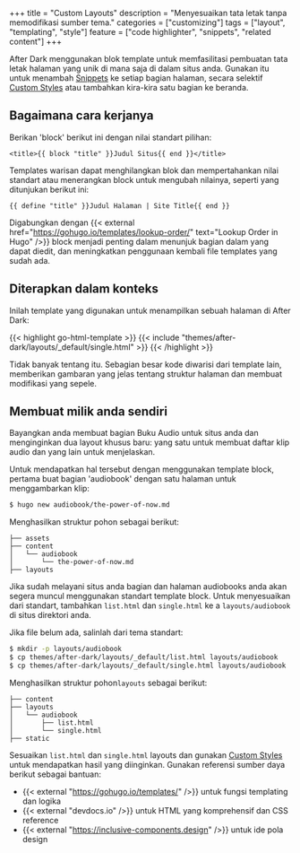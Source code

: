 +++
title = "Custom Layouts"
description = "Menyesuaikan tata letak tanpa memodifikasi sumber tema."
categories = ["customizing"]
tags = ["layout", "templating", "style"]
feature = ["code highlighter", "snippets", "related content"]
+++

After Dark menggunakan blok template untuk memfasilitasi pembuatan tata letak halaman yang unik di mana saja di dalam situs anda. Gunakan itu untuk menambah [Snippets](../snippets) ke setiap bagian halaman, secara selektif [Custom Styles](../custom-styles) atau tambahkan kira-kira satu bagian ke beranda.

## Bagaimana cara kerjanya

Berikan 'block' berikut ini dengan nilai standart pilihan:

```go-html-template
<title>{{ block "title" }}Judul Situs{{ end }}</title>
```

Templates warisan dapat menghilangkan blok dan mempertahankan nilai standart atau menerangkan block untuk mengubah nilainya, seperti yang ditunjukan berikut ini:

```go-html-template
{{ define "title" }}Judul Halaman | Site Title{{ end }}
```

Digabungkan dengan {{< external href="https://gohugo.io/templates/lookup-order/" text="Lookup Order in Hugo" />}} block menjadi penting dalam menunjuk bagian dalam yang dapat diedit, dan meningkatkan penggunaan kembali file templates yang sudah ada.

## Diterapkan dalam konteks

Inilah template yang digunakan untuk menampilkan sebuah halaman di After Dark:

{{< highlight go-html-template >}}
{{< include "themes/after-dark/layouts/_default/single.html" >}}
{{< /highlight >}}

Tidak banyak tentang itu. Sebagian besar kode diwarisi dari template lain, memberikan gambaran yang jelas tentang struktur halaman dan membuat modifikasi yang sepele.

## Membuat milik anda sendiri

Bayangkan anda membuat bagian Buku Audio untuk situs anda dan menginginkan dua layout khusus baru: yang satu untuk membuat daftar klip audio dan yang lain untuk menjelaskan.

Untuk mendapatkan hal tersebut dengan menggunakan template block, pertama buat bagian 'audiobook' dengan satu halaman untuk menggambarkan klip:

```sh
$ hugo new audiobook/the-power-of-now.md
```

Menghasilkan struktur pohon sebagai berikut:

```
├── assets
├── content
│   └── audiobook
│       └── the-power-of-now.md
├── layouts
```

Jika sudah melayani situs anda bagian dan halaman audiobooks anda akan segera muncul menggunakan standart template block. Untuk menyesuaikan dari standart, tambahkan `list.html` dan `single.html` ke a `layouts/audiobook` di situs direktori anda.

Jika file belum ada, salinlah dari tema standart:

```sh
$ mkdir -p layouts/audiobook
$ cp themes/after-dark/layouts/_default/list.html layouts/audiobook
$ cp themes/after-dark/layouts/_default/single.html layouts/audiobook
```

Menghasilkan struktur pohon`layouts` sebagai berikut:

```
├── content
├── layouts
│   └── audiobook
│       ├── list.html
│       └── single.html
├── static
```

Sesuaikan `list.html` dan `single.html` layouts dan gunakan [Custom Styles](../custom-styles) untuk mendapatkan hasil yang diinginkan. Gunakan referensi sumber daya berikut sebagai bantuan:

- {{< external "https://gohugo.io/templates/" />}} untuk fungsi templating dan logika
- {{< external "devdocs.io" />}} untuk HTML yang komprehensif dan CSS reference
- {{< external "https://inclusive-components.design" />}} untuk ide pola design
